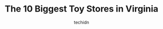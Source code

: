 ---
layout: ampstory
image: https://i0.wp.com/paketmu.com/wp-content/uploads/2023/06/brickmania-capital-store-0-in-virginia-1686366582.jpeg?resize=640,853
author: techidn
featured: false
description: Explore the diverse Toy Store scene in Virginia, home to an incredible selection of 10 establishments catering to every taste. Whether youre in search of iconic favorites or undiscovered tr
title: The 10 Biggest Toy Stores in Virginia
cover:
   title: The 10 Biggest Toy Stores in Virginia
   subtitle: RICKPATE
   background: https://paketmu.com/wp-content/uploads/2023/06/brickmania-capital-store-0-in-virginia-1686366582.jpeg

pages: 
 - layout: thirds
   top: <h1>#1 World of Mirth</h1>
   bottom: "<p>Super cool store with very nice, helpful staff. This store is mainly kids toys and learning tools, along with some adult items (not inappropriate, just for older people).</p>"
   background: https://paketmu.com/wp-content/uploads/2023/06/brickmania-capital-store-1-in-virginia-1686366583.jpeg
   backgroundblur: true
 - layout: thirds
   top: <h1>#2 The LEGO® Store Fashion Centre</h1>
   bottom: "<p>Always a great stop. The staff here are excellent. I forget the name of the gentleman who helped us out, but he was very nice and very knowledgeable. I would love to have</p>"
   background: https://paketmu.com/wp-content/uploads/2023/06/brickmania-capital-store-2-in-virginia-1686366585.jpeg
   cta:
      link: https://paketmu.com/the-10-biggest-toy-stores-in-virginia/
      text: The 10 Biggest Toy Stores in Virginia
 - layout: thirds
   top: <h1>#3 Pufferbellies</h1>
   bottom: "<p>Located downtown Staunton by the Wharf with plenty of parking.This toy store is an absolute delight!!Quality toys for all ages.Staff is very friendly and helpful. They ev</p>"
   background: https://paketmu.com/wp-content/uploads/2023/06/brickmania-capital-store-3-in-virginia-1686366586.jpeg
   cta:
      link: https://paketmu.com/the-10-biggest-toy-stores-in-virginia/
      text: The 10 Biggest Toy Stores in Virginia
 - layout: thirds
   top: <h1>#4 Kerbobble Toys</h1>
   bottom: "<p>Historic District, 9216 Center St, Manassas, VA 20110, United States</p>"
   background: https://images.unsplash.com/photo-1509114397022-ed747cca3f65?ixlib=rb-4.0.3&ixid=MnwxMjA3fDB8MHxwaG90by1wYWdlfHx8fGVufDB8fHx8&auto=format&fit=crop&w=640&h=853&q=80
   cta:
      link: https://paketmu.com/the-10-biggest-toy-stores-in-virginia/
      text: The 10 Biggest Toy Stores in Virginia
 - layout: thirds
   top: <h1>#5 SHENANIGANS Toy Store</h1>
   bottom: "<p>601 W Main St, Charlottesville, VA 22903, United States</p>"
   background: https://images.unsplash.com/photo-1595364397663-fca4f075d796?ixlib=rb-4.0.3&ixid=MnwxMjA3fDB8MHxwaG90by1wYWdlfHx8fGVufDB8fHx8&auto=format&fit=crop&w=640&h=853&q=80
   cta:
      link: https://paketmu.com/the-10-biggest-toy-stores-in-virginia/
      text: The 10 Biggest Toy Stores in Virginia
 - layout: thirds
   top: <h1>#6 YesterToys</h1>
   bottom: "<p>3101 Virginia Beach Blvd #114, Virginia Beach, VA 23452, United States</p>"
   background: https://images.unsplash.com/photo-1462556791646-c201b8241a94?ixlib=rb-4.0.3&ixid=MnwxMjA3fDB8MHxwaG90by1wYWdlfHx8fGVufDB8fHx8&auto=format&fit=crop&w=640&h=853&q=80
   cta:
      link: https://paketmu.com/the-10-biggest-toy-stores-in-virginia/
      text: The 10 Biggest Toy Stores in Virginia
 - layout: thirds
   top: <h1>#7 Go Bananas</h1>
   bottom: "<p>42395 Ryan Rd #122, Ashburn, VA 20148, United States</p>"
   background: https://images.unsplash.com/photo-1547366785-564103df7e13?ixlib=rb-4.0.3&ixid=MnwxMjA3fDB8MHxwaG90by1wYWdlfHx8fGVufDB8fHx8&auto=format&fit=crop&w=640&h=853&q=80
   cta:
      link: https://paketmu.com/the-10-biggest-toy-stores-in-virginia/
      text: The 10 Biggest Toy Stores in Virginia
 - layout: thirds
   middle: Continue reading...
   background: https://images.unsplash.com/photo-1602536052359-ef94c21c5948?ixlib=rb-4.0.3&ixid=MnwxMjA3fDB8MHxwaG90by1wYWdlfHx8fGVufDB8fHx8&auto=format&fit=crop&w=640&h=853&q=80
   cta:
      link: https://paketmu.com/the-10-biggest-toy-stores-in-virginia/
      text: The 10 Biggest Toy Stores in Virginia
      
---